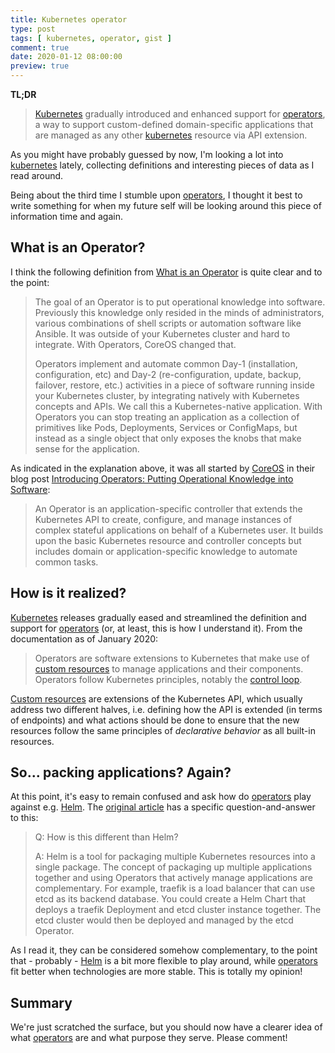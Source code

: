 ```yaml
---
title: Kubernetes operator
type: post
tags: [ kubernetes, operator, gist ]
comment: true
date: 2020-01-12 08:00:00
preview: true
---
```


**TL;DR**

> [Kubernetes][kubernetes] gradually introduced and enhanced support for
> [operators][], a way to support custom-defined domain-specific
> applications that are managed as any other [kubernetes][] resource via API
> extension.

As you might have probably guessed by now, I'm looking a lot into
[kubernetes][] lately, collecting definitions and interesting pieces of data
as I read around.

Being about the third time I stumble upon [operators][], I thought it best
to write something for when my future self will be looking around this piece
of information time and again.

## What is an Operator?

I think the following definition from [What is an Operator][what-is] is
quite clear and to the point:

> The goal of an Operator is to put operational knowledge into software.
> Previously this knowledge only resided in the minds of administrators,
> various combinations of shell scripts or automation software like Ansible.
> It was outside of your Kubernetes cluster and hard to integrate. With
> Operators, CoreOS changed that.
>
> Operators implement and automate common Day-1 (installation,
> configuration, etc) and Day-2 (re-configuration, update, backup, failover,
> restore, etc.) activities in a piece of software running inside your
> Kubernetes cluster, by integrating natively with Kubernetes concepts and
> APIs. We call this a Kubernetes-native application. With Operators you can
> stop treating an application as a collection of primitives like Pods,
> Deployments, Services or ConfigMaps, but instead as a single object that
> only exposes the knobs that make sense for the application.

As indicated in the explanation above, it was all started by [CoreOS][] in
their blog post [Introducing Operators: Putting Operational Knowledge into
Software][coreos-post]:

> An Operator is an application-specific controller that extends the
> Kubernetes API to create, configure, and manage instances of complex
> stateful applications on behalf of a Kubernetes user. It builds upon the
> basic Kubernetes resource and controller concepts but includes domain or
> application-specific knowledge to automate common tasks.

## How is it realized?

[Kubernetes][kubernetes] releases gradually eased and streamlined the
definition and support for [operators][] (or, at least, this is how I
understand it). From the documentation as of January 2020:

> Operators are software extensions to Kubernetes that make use of [custom
> resources](https://kubernetes.io/docs/concepts/extend-kubernetes/api-extension/custom-resources/)
> to manage applications and their components. Operators follow Kubernetes
> principles, notably the [control
> loop](https://kubernetes.io/docs/concepts/#kubernetes-control-plane).

[Custom
resources](https://kubernetes.io/docs/concepts/extend-kubernetes/api-extension/custom-resources/)
are extensions of the Kubernetes API, which usually address two different
halves, i.e. defining how the API is extended (in terms of endpoints) and
what actions should be done to ensure that the new resources follow the same
principles of *declarative behavior* as all built-in resources.

## So... packing applications? Again?

At this point, it's easy to remain confused and ask how do [operators][]
play against e.g. [Helm][]. The [original article][coreos-post] has a
specific question-and-answer to this:

> Q: How is this different than Helm?
>
> A: Helm is a tool for packaging multiple Kubernetes resources into a
> single package. The concept of packaging up multiple applications together
> and using Operators that actively manage applications are complementary.
> For example, traefik is a load balancer that can use etcd as its backend
> database. You could create a Helm Chart that deploys a traefik Deployment
> and etcd cluster instance together. The etcd cluster would then be
> deployed and managed by the etcd Operator.

As I read it, they can be considered somehow complementary, to the point
that - probably - [Helm][] is a bit more flexible to play around, while
[operators][] fit better when technologies are more stable. This is totally
my opinion!

## Summary

We're just scratched the surface, but you should now have a clearer idea of
what [operators][] are and what purpose they serve. Please comment!


[kubernetes]: https://kubernetes.io/
[operators]: https://kubernetes.io/docs/concepts/extend-kubernetes/operator/
[what-is]: https://operatorhub.io/what-is-an-operator
[CoreOS]: https://coreos.com
[Helm]: https://helm.sh/
[coreos-post]: https://coreos.com/blog/introducing-operators.html
